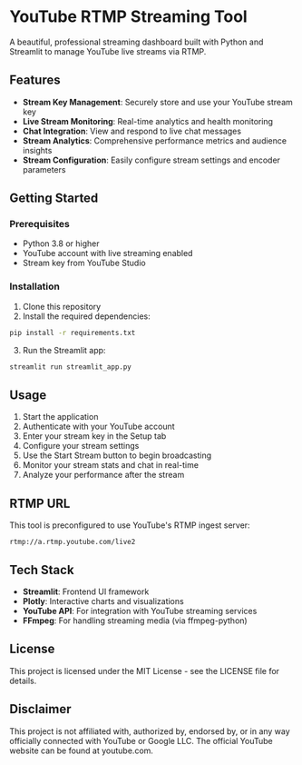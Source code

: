# YouTube RTMP Streaming Tool

A beautiful, professional streaming dashboard built with Python and Streamlit to manage YouTube live streams via RTMP.

## Features

- **Stream Key Management**: Securely store and use your YouTube stream key
- **Live Stream Monitoring**: Real-time analytics and health monitoring
- **Chat Integration**: View and respond to live chat messages
- **Stream Analytics**: Comprehensive performance metrics and audience insights
- **Stream Configuration**: Easily configure stream settings and encoder parameters

## Getting Started

### Prerequisites

- Python 3.8 or higher
- YouTube account with live streaming enabled
- Stream key from YouTube Studio

### Installation

1. Clone this repository
2. Install the required dependencies:

```bash
pip install -r requirements.txt
```

3. Run the Streamlit app:

```bash
streamlit run streamlit_app.py
```

## Usage

1. Start the application
2. Authenticate with your YouTube account
3. Enter your stream key in the Setup tab
4. Configure your stream settings
5. Use the Start Stream button to begin broadcasting
6. Monitor your stream stats and chat in real-time
7. Analyze your performance after the stream

## RTMP URL

This tool is preconfigured to use YouTube's RTMP ingest server:

```
rtmp://a.rtmp.youtube.com/live2
```

## Tech Stack

- **Streamlit**: Frontend UI framework
- **Plotly**: Interactive charts and visualizations
- **YouTube API**: For integration with YouTube streaming services
- **FFmpeg**: For handling streaming media (via ffmpeg-python)

## License

This project is licensed under the MIT License - see the LICENSE file for details.

## Disclaimer

This project is not affiliated with, authorized by, endorsed by, or in any way officially connected with YouTube or Google LLC. The official YouTube website can be found at youtube.com.